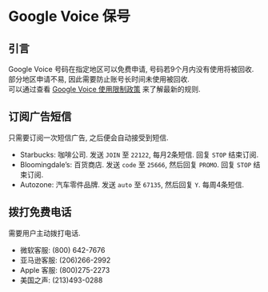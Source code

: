 # Google Voice 保号

## 引言

Google Voice 号码在指定地区可以免费申请, 号码若9个月内没有使用将被回收. 部分地区申请不易, 因此需要防止账号长时间未使用被回收.  
可以通过查看 [Google Voice 使用限制政策](https://www.google.com/googlevoice/program-policies.html) 来了解最新的规则.  

## 订阅广告短信

只需要订阅一次短信广告, 之后便会自动接受到短信.  

- Starbucks: 咖啡公司. 发送 `JOIN` 至 `22122`, 每月2条短信. 回复 `STOP` 结束订阅.
- Bloomingdale’s: 百货商店. 发送 `code` 至 `25666`, 然后回复 `PROMO`. 回复 `STOP` 结束订阅.
- Autozone: 汽车零件品牌. 发送 `auto` 至 `67135`, 然后回复 `Y`. 每周4条短信.

## 拨打免费电话

需要用户主动拨打电话.  

- 微软客服: (800) 642-7676
- 亚马逊客服: (206)266-2992
- Apple 客服: (800)275-2273
- 美国之声: (213)493-0288

